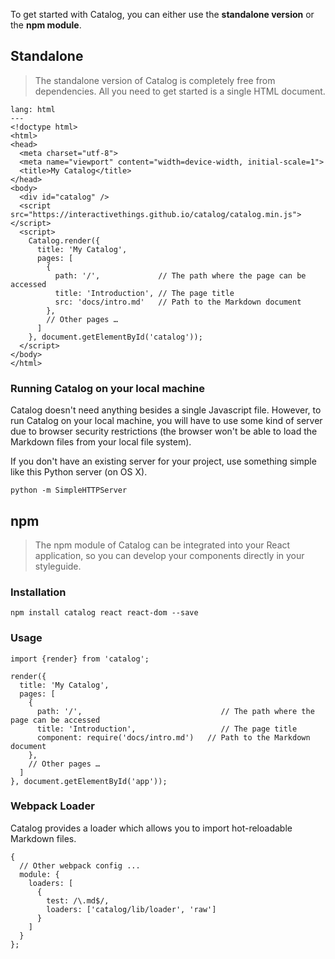 To get started with Catalog, you can either use the **standalone version** or the **npm module**.

## Standalone

> The standalone version of Catalog is completely free from dependencies. All you need to get started is a single HTML document.

```code
lang: html
---
<!doctype html>
<html>
<head>
  <meta charset="utf-8">
  <meta name="viewport" content="width=device-width, initial-scale=1">
  <title>My Catalog</title>
</head>
<body>
  <div id="catalog" />
  <script src="https://interactivethings.github.io/catalog/catalog.min.js"></script>
  <script>
    Catalog.render({
      title: 'My Catalog',
      pages: [
        {
          path: '/',             // The path where the page can be accessed
          title: 'Introduction', // The page title
          src: 'docs/intro.md'   // Path to the Markdown document
        },
        // Other pages …
      ]
    }, document.getElementById('catalog'));
  </script>
</body>
</html>
```

### Running Catalog on your local machine

Catalog doesn't need anything besides a single Javascript file. However, to run Catalog on your local machine, you will have to use some kind of server due to browser security restrictions (the browser won't be able to load the Markdown files from your local file system).

If you don't have an existing server for your project, use something simple like this Python server (on OS X).

```code
python -m SimpleHTTPServer
```

## npm

> The npm module of Catalog can be integrated into your React application, so you can develop your components directly in your styleguide.

### Installation

```
npm install catalog react react-dom --save
```

### Usage

```code|lang-jsx
import {render} from 'catalog';

render({
  title: 'My Catalog',
  pages: [
    {
      path: '/',                               // The path where the page can be accessed
      title: 'Introduction',                   // The page title
      component: require('docs/intro.md')   // Path to the Markdown document
    },
    // Other pages …
  ]
}, document.getElementById('app'));
```

### Webpack Loader

Catalog provides a loader which allows you to import hot-reloadable Markdown files.

```code|lang-javascript
{
  // Other webpack config ...
  module: {
    loaders: [
      {
        test: /\.md$/,
        loaders: ['catalog/lib/loader', 'raw']
      }
    ]
  }
};

```
